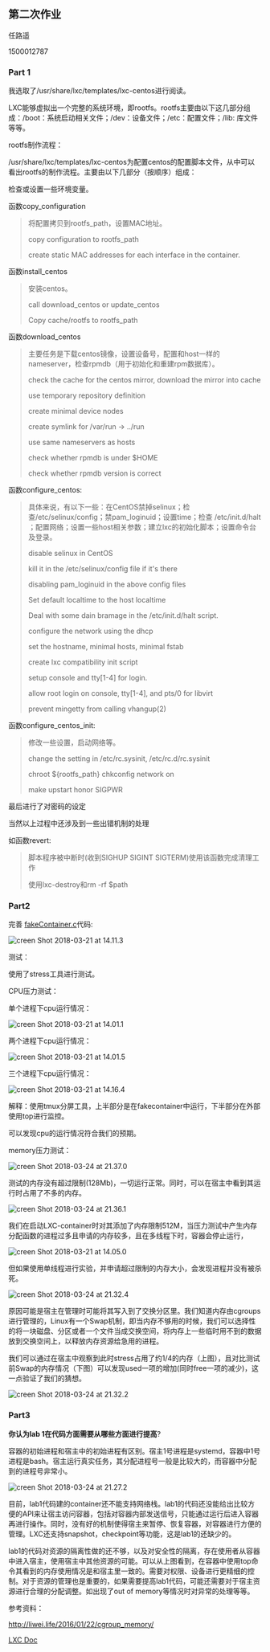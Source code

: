 ## 第二次作业

任路遥

1500012787



### Part 1

我选取了/usr/share/lxc/templates/lxc-centos进行阅读。

LXC能够虚拟出一个完整的系统环境，即rootfs。rootfs主要由以下这几部分组成：/boot：系统启动相关文件；/dev：设备文件；/etc：配置文件；/lib: 库文件等等。

rootfs制作流程：

/usr/share/lxc/templates/lxc-centos为配置centos的配置脚本文件，从中可以看出rootfs的制作流程。主要由以下几部分（按顺序）组成：



检查或设置一些环境变量。



函数copy_configuration

> 将配置拷贝到rootfs_path，设置MAC地址。
>
> 
>
> copy configuration to rootfs_path
>
> create static MAC addresses for each interface in the container.



函数install_centos

> 安装centos。
>
> 
>
> call download_centos or update_centos
>
> Copy cache/rootfs to rootfs_path



函数download_centos

> 主要任务是下载centos镜像，设置设备号，配置和host一样的nameserver，检查rpmdb（用于初始化和重建rpm数据库）。
>
> 
>
> check the cache for the centos mirror, download the mirror into cache
>
> use temporary repository definition
>
> create minimal device nodes
>
> create symlink for /var/run -> ../run
>
> use same nameservers as hosts
>
> check whether rpmdb is under $HOME
>
> check whether rpmdb version is correct



函数configure_centos:

> 具体来说，有以下一些：在CentOS禁掉selinux；检查/etc/selinux/config；禁pam_loginuid；设置time；检查 /etc/init.d/halt ；配置网络；设置一些host相关参数；建立lxc的初始化脚本；设置命令台及登录。
>
> 
>
> disable selinux in CentOS
>
> kill it in the /etc/selinux/config file if it's there
>
> disabling pam_loginuid in the above config files
>
> Set default localtime to the host localtime 
>
> Deal with some dain bramage in the /etc/init.d/halt script.
>
> configure the network using the dhcp
>
> set the hostname, minimal hosts, minimal fstab
>
> create lxc compatibility init script
>
> setup console and tty[1-4] for login.
>
> allow root login on console, tty[1-4], and pts/0 for libvirt
>
> prevent mingetty from calling vhangup(2)



函数configure_centos_init:

> 修改一些设置，启动网络等。
>
> 
>
> change the setting in /etc/rc.sysinit, /etc/rc.d/rc.sysinit
>
> chroot ${rootfs_path} chkconfig network on
>
> make upstart honor SIGPWR



最后进行了对密码的设定



当然以上过程中还涉及到一些出错机制的处理

如函数revert:

> 脚本程序被中断时(收到SIGHUP SIGINT SIGTERM)使用该函数完成清理工作
>
> 使用lxc-destroy和rm -rf $path





### Part2

完善 [fakeContainer.c](http://sei.pku.edu.cn/~caodg/course/osprac/code/fakeContainer.c)代码:

![creen Shot 2018-03-21 at 14.11.3](a.png)



测试：

使用了stress工具进行测试。

CPU压力测试：

单个进程下cpu运行情况：

![creen Shot 2018-03-21 at 14.01.1](b.png)

两个进程下cpu运行情况：

![creen Shot 2018-03-21 at 14.01.5](c.png)

三个进程下cpu运行情况：

![creen Shot 2018-03-21 at 14.16.4](d.png)

解释：使用tmux分屏工具，上半部分是在fakecontainer中运行，下半部分在外部使用top进行监控。

可以发现cpu的运行情况符合我们的预期。



memory压力测试：



![creen Shot 2018-03-24 at 21.37.0](e.png)

测试的内存没有超过限制(128Mb)，一切运行正常。同时，可以在宿主中看到其运行时占用了不多的内存。

![creen Shot 2018-03-24 at 21.36.1](f.png)



我们在启动LXC-container时对其添加了内存限制512M，当压力测试中产生内存分配函数的进程过多且申请的内存较多，且在多线程下时，容器会停止运行，

![creen Shot 2018-03-21 at 14.05.0](g.png)



但如果使用单线程进行实验，并申请超过限制的内存大小，会发现进程并没有被杀死。

![creen Shot 2018-03-24 at 21.32.4](h.png)

原因可能是宿主在管理时可能将其写入到了交换分区里。我们知道内存由cgroups进行管理的，Linux有一个Swap机制，即当内存不够用的时候，我们可以选择性的将一块磁盘、分区或者一个文件当成交换空间，将内存上一些临时用不到的数据放到交换空间上，以释放内存资源给急用的进程。

我们可以通过在宿主中观察到此时stress占用了约1/4的内存（上图），且对比测试前Swap的内存情况（下图）可以发现used一项的增加(同时free一项的减少)，这一点验证了我们的猜想。

![creen Shot 2018-03-24 at 21.32.2](i.png)



### Part3

**你认为lab 1在代码方面需要从哪些方面进行提高**?

容器的初始进程和宿主中的初始进程有区别。宿主1号进程是systemd，容器中1号进程是bash。宿主运行真实任务，其分配进程号一般是比较大的，而容器中分配到的进程号非常小。

![creen Shot 2018-03-24 at 21.27.2](j.png)

目前，lab1代码建的container还不能支持网络栈。lab1的代码还没能给出比较方便的API来让宿主访问容器，包括对容器内部发送信号，只能通过运行后进入容器再进行操作。同时，没有好的机制使得宿主来暂停、恢复容器，对容器进行方便的管理。LXC还支持snapshot，checkpoint等功能，这是lab1的还缺少的。

lab1的代码对资源的隔离性做的还不够，以及对安全性的隔离，存在使用者从容器中进入宿主，使用宿主中其他资源的可能。可以从上图看到，在容器中使用top命令其看到的内存使用情况是和宿主里一致的。需要对权限、设备进行更精细的控制。对于资源的管理也是重要的，如果需要提高lab1代码，可能还需要对于宿主资源进行合理的分配调整。如出现了out of memory等情况时对异常的处理等等。



参考资料：

http://liwei.life/2016/01/22/cgroup_memory/

[LXC Doc](https://linuxcontainers.org/lxc/articles/)
